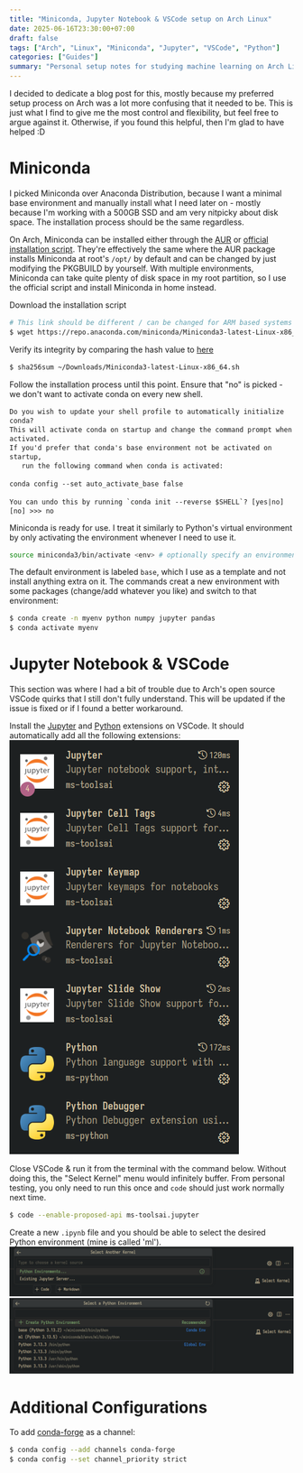 ```yaml
---
title: "Miniconda, Jupyter Notebook & VSCode setup on Arch Linux"
date: 2025-06-16T23:30:00+07:00
draft: false
tags: ["Arch", "Linux", "Miniconda", "Jupyter", "VSCode", "Python"]
categories: ["Guides"]
summary: "Personal setup notes for studying machine learning on Arch Linux."
---
```

I decided to dedicate a blog post for this, mostly because my preferred setup process on Arch was a lot more confusing that it needed to be. This is just what I find to give me the most control and flexibility, but feel free to argue against it. Otherwise, if you found this helpful, then I'm glad to have helped :D

# Miniconda
I picked Miniconda over Anaconda Distribution, because I want a minimal base environment and manually install what I need later on - mostly because I'm working with a 500GB SSD and am very nitpicky about disk space. The installation process should be the same regardless.

On Arch, Miniconda can be installed either through the [AUR](https://aur.archlinux.org/packages/miniconda3) or [official installation script](https://anaconda.com/docs/getting-started/miniconda/install#linux-terminal-installer). They're effectively the same where the AUR package installs Miniconda at root's `/opt/` by default and can be changed by just modifying the PKGBUILD by yourself. With multiple environments, Miniconda can take quite plenty of disk space in my root partition, so I use the official script and install Miniconda in home instead.

Download the installation script
```sh
# This link should be different / can be changed for ARM based systems
$ wget https://repo.anaconda.com/miniconda/Miniconda3-latest-Linux-x86_64.sh 
```

Verify its integrity by comparing the hash value to [here](https://repo.anaconda.com/miniconda/)
```sh
$ sha256sum ~/Downloads/Miniconda3-latest-Linux-x86_64.sh
```

Follow the installation process until this point. Ensure that "no" is picked - we don't want to activate conda on every new shell.
```
Do you wish to update your shell profile to automatically initialize conda?
This will activate conda on startup and change the command prompt when activated.
If you'd prefer that conda's base environment not be activated on startup,
   run the following command when conda is activated:

conda config --set auto_activate_base false

You can undo this by running `conda init --reverse $SHELL`? [yes|no]
[no] >>> no
```

Miniconda is ready for use. I treat it similarly to Python's virtual environment by only activating the environment whenever I need to use it.
```sh
source miniconda3/bin/activate <env> # optionally specify an environment name
```

The default environment is labeled `base`, which I use as a template and not install anything extra on it. The commands creat a new environment with some packages (change/add whatever you like) and switch to that environment:
```sh
$ conda create -n myenv python numpy jupyter pandas
$ conda activate myenv
```

# Jupyter Notebook & VSCode
This section was where I had a bit of trouble due to Arch's open source VSCode quirks that I still don't fully understand. This will be updated if the issue is fixed or if I found a better workaround.

Install the [Jupyter](https://marketplace.visualstudio.com/items?itemName=ms-toolsai.jupyter) and [Python](https://marketplace.visualstudio.com/items?itemName=ms-python.python) extensions on VSCode. It should automatically add all the following extensions:
![ml-setup-1](ml-setup-1.png#center)

Close VSCode & run it from the terminal with the command below. Without doing this, the "Select Kernel" menu would infinitely buffer. From personal testing, you only need to run this once and `code` should just work normally next time.
```sh
$ code --enable-proposed-api ms-toolsai.jupyter
```

Create a new `.ipynb` file and you should be able to select the desired Python environment (mine is called 'ml').
![ml-setup-2](ml-setup-2.png#center)
![ml-setup-3](ml-setup-3.png#center)

# Additional Configurations
To add [conda-forge](https://conda-forge.org/) as a channel:
```sh
$ conda config --add channels conda-forge
$ conda config --set channel_priority strict
```
